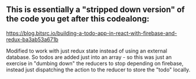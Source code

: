 
## This is essentially a "stripped down version" of the code you get after this codealong:

https://blog.bitsrc.io/building-a-todo-app-in-react-with-firebase-and-redux-ba3ab53a671b

Modified to work with just redux state instead of using an external database. So todos are added just into an array - so this was just an exercise in "dumbing down" the reducers to stop depending on firebase, instead just dispatching the action to the reducer to store the "todo" locally. 
